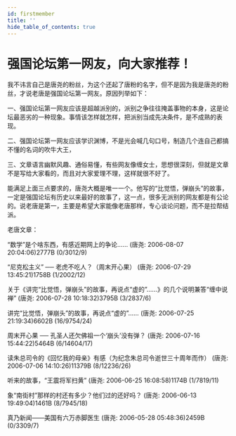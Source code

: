 ```yaml
---
id: firstmember
title: ''
hide_table_of_contents: true
---
```


# 强国论坛第一网友，向大家推荐！

我不讳言自己是唐尧的粉丝，为这个还起了唐粉的名字，但不是因为我是唐尧的粉丝，才说老唐是强国论坛第一网友。原因列举如下：

一、强国论坛第一网友应该是超越派别的，派别之争往往掩盖事物的本身，这是论坛最恶劣的一种现象。事情该怎样就怎样，把派别当成先决条件，是不成熟的表现。

二、强国论坛第一网友应该学识渊博，不是光会喊几句口号，制造几个连自己都搞不懂的名词的吹牛大王，

三、文章语言幽默风趣、通俗易懂，有些网友像缠女士，思想很深刻，但就是文章不是写给大家看的，而且对大家爱理不理，这样就很不好了。

能满足上面三点要求的，唐尧大概是唯一一个。他写的“比觉悟，弹崩头”的故事，一定是强国论坛有历史以来最好的故事了，这一点，很多无派别的网友都是有公论的。说老唐是第一，主要是希望大家能像老唐那样，专心谈论问题，而不是拉帮结派。

老唐文章：


“数学”是个啥东西，有感近期网上的争论…… (唐尧: 2006-08-07 20:04:06)2777B (0/3012/9)

“尼克松主义” ── 老虎不吃人？（周末开心果） (唐尧: 2006-07-29 13:45:21)1758B (1/2002/12)

关于《讲完“比觉悟，弹崩头”的故事，再说点“虚的”……》的几个说明兼答“缠中说禅” (唐尧: 2006-07-28 10:18:32)3795B (3/2837/6)

讲完“比觉悟，弹崩头”的故事，再说点“虚的”…… (唐尧: 2006-07-25 21:19:34)6602B (16/9754/24)

周末开心果 ── 孔圣人还欠佛祖一个‘崩头’没有弹？ (唐尧: 2006-07-16 15:44:22)5464B (6/14604/17)

读朱总司令的《回忆我的母亲》有感（为纪念朱总司令逝世三十周年而作） (唐尧: 2006-07-06 14:10:26)11379B (8/12236/26)

听来的故事，“王震将军扫黄” (唐尧: 2006-06-25 16:08:58)1174B (1/7819/11)

象“南街村”那样的村还有多少？他们过的还好吗？ (唐尧: 2006-06-13 19:49:04)1461B (8/7945/18)

真乃新闻——美国有六万赤脚医生 (唐尧: 2006-05-28 05:48:36)2459B (0/3309/7)